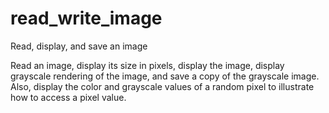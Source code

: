 # read_write_image
Read, display, and save an image

Read an image, display its size in pixels, display the image, display grayscale rendering of the image, and save a copy of the grayscale image.  Also, display the color and grayscale values of a random pixel to illustrate how to access a pixel value.

